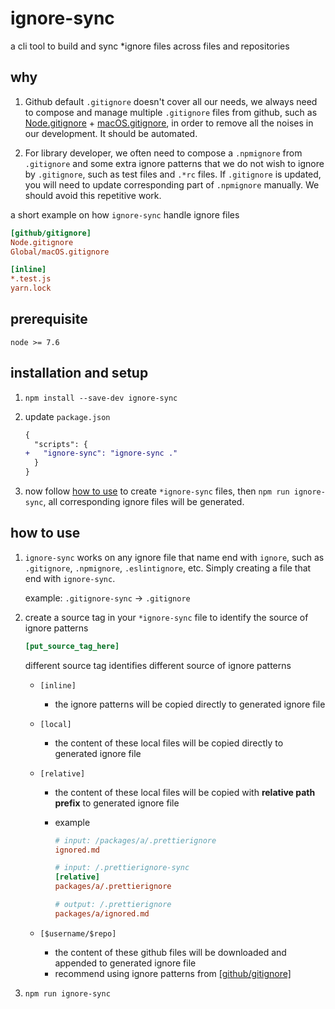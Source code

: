 # ignore-sync

a cli tool to build and sync \*ignore files across files and repositories

## why

1. Github default `.gitignore` doesn't cover all our needs, we always need to compose and manage multiple `.gitignore` files from github, such as [Node.gitignore](https://github.com/github/gitignore/blob/master/Node.gitignore) + [macOS.gitignore](https://github.com/github/gitignore/blob/master/Global/macOS.gitignore), in order to remove all the noises in our development. It should be automated.

1. For library developer, we often need to compose a `.npmignore` from `.gitignore` and some extra ignore patterns that we do not wish to ignore by `.gitignore`, such as test files and `.*rc` files. If `.gitignore` is updated, you will need to update corresponding part of `.npmignore` manually. We should avoid this repetitive work.

a short example on how `ignore-sync` handle ignore files

```ini
[github/gitignore]
Node.gitignore
Global/macOS.gitignore

[inline]
*.test.js
yarn.lock
```

## prerequisite

`node >= 7.6`

## installation and setup

1. `npm install --save-dev ignore-sync`
1. update `package.json`

   ```diff json
   {
     "scripts": {
   +   "ignore-sync": "ignore-sync ."
     }
   }
   ```

1. now follow [how to use](#how-to-use) to create `*ignore-sync` files, then `npm run ignore-sync`, all corresponding ignore files will be generated.

## how to use

1. `ignore-sync` works on any ignore file that name end with `ignore`, such as `.gitignore`, `.npmignore`, `.eslintignore`, etc. Simply creating a file that end with `ignore-sync`.

   example: `.gitignore-sync` -> `.gitignore`

1. create a source tag in your `*ignore-sync` file to identify the source of ignore patterns

   ```ini
   [put_source_tag_here]
   ```

   different source tag identifies different source of ignore patterns

   - `[inline]`
     - the ignore patterns will be copied directly to generated ignore file
   - `[local]`
     - the content of these local files will be copied directly to generated ignore file
   - `[relative]`

     - the content of these local files will be copied with **relative path prefix** to generated ignore file
     - example

       ```ini
       # input: /packages/a/.prettierignore
       ignored.md
       ```

       ```ini
       # input: /.prettierignore-sync
       [relative]
       packages/a/.prettierignore
       ```

       ```ini
       # output: /.prettierignore
       packages/a/ignored.md
       ```

   - `[$username/$repo]`
     - the content of these github files will be downloaded and appended to generated ignore file
     - recommend using ignore patterns from [[github/gitignore]](https://github.com/github/gitignore)

1. `npm run ignore-sync`
